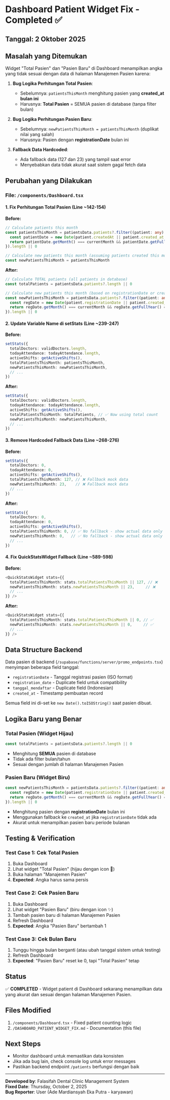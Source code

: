 # Dashboard Patient Widget Fix - Completed ✅

## Tanggal: 2 Oktober 2025

## Masalah yang Ditemukan

Widget "Total Pasien" dan "Pasien Baru" di Dashboard menampilkan angka yang tidak sesuai dengan data di halaman Manajemen Pasien karena:

1. **Bug Logika Perhitungan Total Pasien**: 
   - Sebelumnya: `patientsThisMonth` menghitung pasien yang **created_at bulan ini**
   - Harusnya: **Total Pasien** = SEMUA pasien di database (tanpa filter bulan)

2. **Bug Logika Perhitungan Pasien Baru**:
   - Sebelumnya: `newPatientsThisMonth = patientsThisMonth` (duplikat nilai yang salah)
   - Harusnya: Pasien dengan **registrationDate** bulan ini

3. **Fallback Data Hardcoded**:
   - Ada fallback data (127 dan 23) yang tampil saat error
   - Menyebabkan data tidak akurat saat sistem gagal fetch data

## Perubahan yang Dilakukan

### File: `/components/Dashboard.tsx`

#### 1. Fix Perhitungan Total Pasien (Line ~142-154)

**Before:**
```typescript
// Calculate patients this month
const patientsThisMonth = patientsData.patients?.filter((patient: any) => {
  const patientDate = new Date(patient.createdAt || patient.created_at || patient.date)
  return patientDate.getMonth() === currentMonth && patientDate.getFullYear() === currentYear
}).length || 0

// Calculate new patients this month (assuming patients created this month are new)
const newPatientsThisMonth = patientsThisMonth
```

**After:**
```typescript
// Calculate TOTAL patients (all patients in database)
const totalPatients = patientsData.patients?.length || 0

// Calculate new patients this month (based on registrationDate or created_at)
const newPatientsThisMonth = patientsData.patients?.filter((patient: any) => {
  const regDate = new Date(patient.registrationDate || patient.created_at || patient.date)
  return regDate.getMonth() === currentMonth && regDate.getFullYear() === currentYear
}).length || 0
```

#### 2. Update Variable Name di setStats (Line ~239-247)

**Before:**
```typescript
setStats({
  totalDoctors: validDoctors.length,
  todayAttendance: todayAttendance.length,
  activeShifts: getActiveShifts(),
  totalPatientsThisMonth: patientsThisMonth,
  newPatientsThisMonth: newPatientsThisMonth,
  // ...
})
```

**After:**
```typescript
setStats({
  totalDoctors: validDoctors.length,
  todayAttendance: todayAttendance.length,
  activeShifts: getActiveShifts(),
  totalPatientsThisMonth: totalPatients, // ✅ Now using total count
  newPatientsThisMonth: newPatientsThisMonth,
  // ...
})
```

#### 3. Remove Hardcoded Fallback Data (Line ~268-276)

**Before:**
```typescript
setStats({
  totalDoctors: 0,
  todayAttendance: 0,
  activeShifts: getActiveShifts(),
  totalPatientsThisMonth: 127, // ❌ Fallback mock data
  newPatientsThisMonth: 23,    // ❌ Fallback mock data
  // ...
})
```

**After:**
```typescript
setStats({
  totalDoctors: 0,
  todayAttendance: 0,
  activeShifts: getActiveShifts(),
  totalPatientsThisMonth: 0, // ✅ No fallback - show actual data only
  newPatientsThisMonth: 0,   // ✅ No fallback - show actual data only
  // ...
})
```

#### 4. Fix QuickStatsWidget Fallback (Line ~589-598)

**Before:**
```typescript
<QuickStatsWidget stats={{
  totalPatientsThisMonth: stats.totalPatientsThisMonth || 127, // ❌
  newPatientsThisMonth: stats.newPatientsThisMonth || 23,     // ❌
  // ...
}} />
```

**After:**
```typescript
<QuickStatsWidget stats={{
  totalPatientsThisMonth: stats.totalPatientsThisMonth || 0, // ✅
  newPatientsThisMonth: stats.newPatientsThisMonth || 0,     // ✅
  // ...
}} />
```

## Data Structure Backend

Data pasien di backend (`/supabase/functions/server/promo_endpoints.tsx`) menyimpan beberapa field tanggal:

- `registrationDate` - Tanggal registrasi pasien (ISO format)
- `registration_date` - Duplicate field untuk compatibility
- `tanggal_mendaftar` - Duplicate field (Indonesian)
- `created_at` - Timestamp pembuatan record

Semua field ini di-set ke `new Date().toISOString()` saat pasien dibuat.

## Logika Baru yang Benar

### Total Pasien (Widget Hijau)
```typescript
const totalPatients = patientsData.patients?.length || 0
```
- Menghitung **SEMUA** pasien di database
- Tidak ada filter bulan/tahun
- Sesuai dengan jumlah di halaman Manajemen Pasien

### Pasien Baru (Widget Biru)
```typescript
const newPatientsThisMonth = patientsData.patients?.filter((patient: any) => {
  const regDate = new Date(patient.registrationDate || patient.created_at || patient.date)
  return regDate.getMonth() === currentMonth && regDate.getFullYear() === currentYear
}).length || 0
```
- Menghitung pasien dengan **registrationDate** bulan ini
- Menggunakan fallback ke `created_at` jika `registrationDate` tidak ada
- Akurat untuk menampilkan pasien baru periode bulanan

## Testing & Verification

### Test Case 1: Cek Total Pasien
1. Buka Dashboard
2. Lihat widget "Total Pasien" (hijau dengan icon 👥)
3. Buka halaman "Manajemen Pasien"
4. **Expected**: Angka harus sama persis

### Test Case 2: Cek Pasien Baru
1. Buka Dashboard
2. Lihat widget "Pasien Baru" (biru dengan icon ✨)
3. Tambah pasien baru di halaman Manajemen Pasien
4. Refresh Dashboard
5. **Expected**: Angka "Pasien Baru" bertambah 1

### Test Case 3: Cek Bulan Baru
1. Tunggu hingga bulan berganti (atau ubah tanggal sistem untuk testing)
2. Refresh Dashboard
3. **Expected**: "Pasien Baru" reset ke 0, tapi "Total Pasien" tetap

## Status
✅ **COMPLETED** - Widget patient di Dashboard sekarang menampilkan data yang akurat dan sesuai dengan halaman Manajemen Pasien.

## Files Modified
1. `/components/Dashboard.tsx` - Fixed patient counting logic
2. `/DASHBOARD_PATIENT_WIDGET_FIX.md` - Documentation (this file)

## Next Steps
- Monitor dashboard untuk memastikan data konsisten
- Jika ada bug lain, check console log untuk error messages
- Pastikan backend endpoint `/patients` berfungsi dengan baik

---

**Developed by**: Falasifah Dental Clinic Management System  
**Fixed Date**: Thursday, October 2, 2025  
**Bug Reporter**: User (Ade Mardiansyah Eka Putra - karyawan)